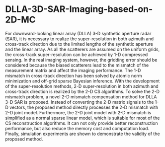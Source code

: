 # DLLA-3D-SAR-Imaging-based-on-2D-MC
For downward-looking linear array (DLLA) 3-D synthetic aperture radar (SAR), it is necessary to realize the super-resolution in both azimuth and cross-track direction due to the limited lengths of the synthetic aperture and the linear array. As all the scatterers are assumed on the uniform grids, the cross-track super-resolution can be achieved by 1-D compressed sensing. In the real imaging system, however, the gridding error should be considered because the biased scatterers lead to the mismatch of the measurement matrix and affect the imaging performance. The 1-D mismatch in cross-track direction has been solved by atomic norm minimization and off-grid sparse Bayesian inference. With the development of the super-resolution methods, 2-D super-resolution in both azimuth and cross-track direction is realized by the 2-D CS algorithms. To solve the 2-D mismatch problem, a novel 2-D mismatch compensation method for DLLA 3-D SAR is proposed. Instead of converting the 2-D matrix signals to the 1-D vectors, the proposed method directly processes the 2-D mismatch with 2-D joint model. Furthermore, the 2-D joint model with 2-D mismatch is simplified as a normal sparse linear model, which is suitable for most of the CS reconstruction algorithms. It can not only provide better reconstruction performance, but also reduce the memory cost and computation load. Finally, simulation experiments are shown to demonstrate the validity of the proposed method. 
